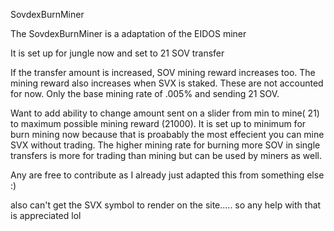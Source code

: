 SovdexBurnMiner

The SovdexBurnMiner is a adaptation of the EIDOS miner

It is set up for jungle now and set to 21 SOV transfer

If the transfer amount is increased, SOV mining reward increases too. The mining reward also increases when SVX is staked. These are not accounted for now. Only the base mining rate of .005% and sending 21 SOV.

Want to add ability to change amount sent on a slider from min to mine( 21) to maximum possible mining reward (21000). It is set up to minimum for burn mining now because that is proabably the most effecient you can mine SVX without trading. The higher mining rate for burning more SOV in single transfers is more for trading than mining but can be used by miners as well.

Any are free to contribute as I already just adapted this from something else :)

also can't get the SVX symbol to render on the site..... so any help with that is appreciated lol



